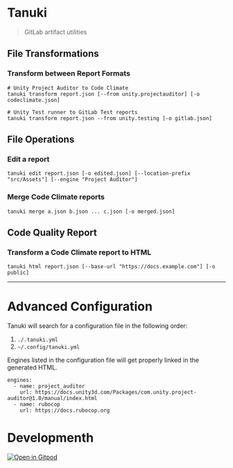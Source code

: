 # Tanuki
> GitLab artifact utilities

## File Transformations
### Transform between Report Formats
```shell
# Unity Project Auditor to Code Climate
tanuki transform report.json [--from unity.projectauditor] [-o codeclimate.json]

# Unity Test runner to GitLab Test reports
tanuki transform report.json --from unity.testing [-o gitlab.json]
```

## File Operations
### Edit a report
```shell
tanuki edit report.json [-o edited.json] [--location-prefix "src/Assets"] [--engine "Project Auditor"]
```

### Merge Code Climate reports
```shell
tanuki merge a.json b.json ... c.json [-o merged.json]
```

## Code Quality Report
### Transform a Code Climate report to HTML
```shell
tanuki html report.json [--base-url "https://docs.example.com"] [-o public] 
```

---

# Advanced Configuration
Tanuki will search for a configuration file in the following order:
1. `./.tanuki.yml`
2. `~/.config/tanuki.yml`

Engines listed in the configuration file will get properly linked in the generated HTML.

```
engines:
  - name: project_auditor
    url: https://docs.unity3d.com/Packages/com.unity.project-auditor@1.0/manual/index.html
  - name: rubocop
    url: https://docs.rubocop.org
```

# Developmenth
[![Open in Gitpod](https://gitpod.io/button/open-in-gitpod.svg)](https://gitpod.io/#https://github.com/zensharp/tanuki)